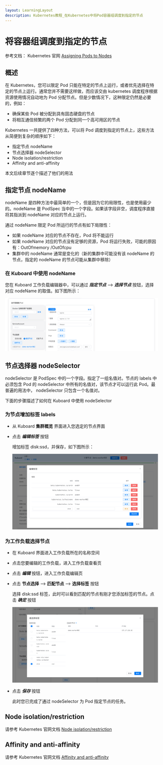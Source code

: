 ```yaml
---
layout: LearningLayout
description: Kubernetes教程_在Kubernetes中将Pod容器组调度到指定的节点
---
```


# 将容器组调度到指定的节点

参考文档： Kubernetes 官网 [Assigning Pods to Nodes](https://kubernetes.io/docs/concepts/configuration/assign-pod-node/)

## 概述

在 Kubernetes，您可以限定 Pod 只能在特定的节点上运行，或者优先选择在特定的节点上运行。通常您并不需要这样做，而应该交由 kubernetes 调度程序根据资源使用情况自动地为 Pod 分配节点。但是少数情况下，这种限定仍然是必要的，例如：
* 确保某些 Pod 被分配到具有固态硬盘的节点
* 将相互通信频繁的两个 Pod 分配到同一个高可用区的节点

Kubernetes 一共提供了四种方法，可以将 Pod 调度到指定的节点上，这些方法从简便到复杂的顺序如下：
* 指定节点 nodeName <Badge text="Kuboard 已支持" type="success"/>
* 节点选择器 nodeSelector <Badge text="Kuboard 已支持" type="success"/> <Badge text="Kubernetes 推荐用法" type="error"/>
* Node isolation/restriction <Badge text="Kuboard 暂不支持" type="warn"/>
* Affinity and anti-affinity <Badge text="Kuboard 暂不支持" type="warn"/>

本文后续章节逐个描述了他们的用法

## 指定节点 nodeName

nodeName 是四种方法中最简单的一个，但是因为它的局限性，也是使用最少的。nodeName 是 PodSpec 当中的一个字段。如果该字段非空，调度程序直接将其指派到 nodeName 对应的节点上运行。

通过 nodeName 限定 Pod 所运行的节点有如下局限性：

* 如果 nodeName 对应的节点不存在，Pod 将不能运行
* 如果 nodeName 对应的节点没有足够的资源，Pod 将运行失败，可能的原因有：OutOfmemory /OutOfcpu
* 集群中的 nodeName 通常是变化的（新的集群中可能没有该 nodeName 的节点，指定的 nodeName 的节点可能从集群中移除）

### 在 Kuboard 中使用 nodeName

您在 Kuboard 工作负载编辑器中，可以通过 ***指定节点*** --> ***选择节点*** 按钮，选择对应 nodeName 的取值。如下图所示：

![Kubernetes教程：将容器调度到指定节点-选择节点](./assign-pod-node.assets/image-20190908141039251.png)

## 节点选择器 nodeSelector

nodeSelector 是 PodSpec 中的一个字段。指定了一组名值对。节点的 labels 中必须包含 Pod 的 nodeSelector 中所有的名值对，该节点才可以运行此 Pod。最普遍的用法中， nodeSelector 只包含一个名值对。

下面的步骤描述了如何在 Kuboard 中使用 nodeSelector

### 为节点增加标签 labels

* 从 Kuboard **集群概览** 界面进入您选定的节点界面

* 点击 ***编辑标签*** 按钮

  增加标签 disk:ssd，并保存，如下图所示：

  ![Kubernetes教程：将容器调度到指定节点-为节点增加标签](./assign-pod-node.assets/image-20190908152121423.png)

### 为工作负载选择节点

* 在 Kuboard 界面进入工作负载所在的名称空间

* 点击您要编辑的工作负载，进入工作负载查看页

* 点击 ***编辑*** 按钮，进入工作负载编辑页

* 点击 **节点选择** --> **匹配节点** --> **选择标签** 按钮

  选择 disk:ssd 标签，此时可以看到匹配的节点有刚才您添加标签的节点。点击 ***确定*** 按钮

  ![Kubernetes教程：将容器调度到指定节点-选择标签](./assign-pod-node.assets/image-20190908152640876.png)

* 点击 ***保存*** 按钮

  此时您已完成了通过 nodeSelector 为 Pod 指定节点的任务。

## Node isolation/restriction <Badge text="Kuboard 暂不支持" type="warn"/>

请参考 Kubernetes 官网文档 [Node isolation/restriction](https://kubernetes.io/docs/concepts/configuration/assign-pod-node/#node-isolation-restriction)

## Affinity and anti-affinity <Badge text="Kuboard 暂不支持" type="warn"/>

请参考 Kubernetes 官网文档 [Affinity and anti-affinity](https://kubernetes.io/docs/concepts/configuration/assign-pod-node/#affinity-and-anti-affinity)
